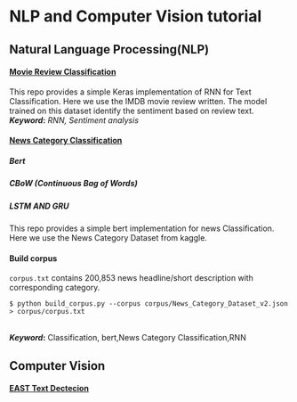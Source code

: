 # NLP and Computer Vision tutorial
## Natural Language Processing(NLP)
#### [Movie Review Classification](https://github.com/abdoelsayed2016/nlp_computer_vision_tutorial/tree/main/IMDB%20Movie%20Review%20Classification)
This repo provides a simple Keras implementation of RNN for Text Classification. Here we use the IMDB  movie review written. The model trained on this dataset identify the sentiment based on review text.
<br>**_Keyword_:** _RNN, Sentiment analysis_<br>

#### [News Category Classification](https://github.com/abdoelsayed2016/nlp_computer_vision_tutorial/tree/main/News%20Category%20Classification)
##### Bert 
##### CBoW (Continuous Bag of Words)
##### LSTM AND GRU

This repo provides a simple bert implementation for news Classification. Here we use the News Category Dataset from kaggle.

#### Build corpus
`corpus.txt` contains 200,853 news headline/short description with corresponding category.
```
$ python build_corpus.py --corpus corpus/News_Category_Dataset_v2.json > corpus/corpus.txt
```
<br>**_Keyword_:** Classification, bert,News Category Classification,RNN<br>

## Computer Vision
#### [EAST Text Dectecion ](https://github.com/abdoelsayed2016/nlp_computer_vision_tutorial/tree/main/EAST%20Text%20Detection)

